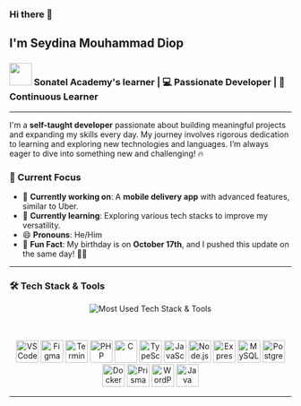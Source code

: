 ### Hi there 👋

## I'm Seydina Mouhammad Diop

### <img width="40" src="https://reussirbusiness.com/wp-content/uploads/2017/11/Logo-Sonatel-Academy-480_1-1.png"/> Sonatel Academy's learner | 💻 Passionate Developer | 🚀 Continuous Learner

---

I'm a **self-taught developer** passionate about building meaningful projects and expanding my skills every day. My journey involves rigorous dedication to learning and exploring new technologies and languages. I’m always eager to dive into something new and challenging! 🔥

### 🚀 Current Focus
- 🔭 **Currently working on**: A **mobile delivery app** with advanced features, similar to Uber.
- 🌱 **Currently learning**: Exploring various tech stacks to improve my versatility.
- 😄 **Pronouns**: He/Him
- 🎉 **Fun Fact**: My birthday is on **October 17th**, and I pushed this update on the same day! 🎁😂

---

### 🛠️ Tech Stack & Tools

<div align="center">

<img src="https://img.shields.io/badge/MOST%20USED-TECH%20STACK%20%26%20TOOLS-FF69B4?style=for-the-badge&logo=github&logoColor=white" alt="Most Used Tech Stack & Tools">

<br/><br/>
<img width="40" src="https://cdn.svgporn.com/logos/visual-studio-code.svg" alt="VSCode"/>
<img width="40" src="https://cdn.svgporn.com/logos/figma.svg" alt="Figma"/>
<img width="40" src="https://cdn.svgporn.com/logos/terminal.svg" alt="Terminal"/>
<img width="40" src="https://camo.githubusercontent.com/947129b878be305615187fcb938d0658ae8780b287f1867175972bd45a933338/68747470733a2f2f63646e2e737667706f726e2e636f6d2f6c6f676f732f7068702e737667" alt="PHP"/>
<img width="40" src="https://upload.wikimedia.org/wikipedia/commons/1/18/C_Programming_Language.svg" alt="C"/>
<img width="40" src="https://raw.githubusercontent.com/gilbarbara/logos/master/logos/typescript-icon.svg" alt="TypeScript"/>
<img width="40" src="https://raw.githubusercontent.com/gilbarbara/logos/master/logos/javascript.svg" alt="JavaScript"/>
<img width="40" src="https://upload.wikimedia.org/wikipedia/commons/thumb/d/d9/Node.js_logo.svg/640px-Node.js_logo.svg.png" alt="Node.js"/>
<img width="40" src="https://images.credly.com/images/1c2c86e1-16ce-4e4d-a425-d1ac96bb026d/express.png" alt="Express.js"/>
<img width="40" src="https://cdn.svgporn.com/logos/mysql.svg" alt="MySQL"/>
<img width="40" src="https://cdn.svgporn.com/logos/postgresql.svg" alt="PostgreSQL"/>
<img width="40" src="https://dahoo.fr/wordpress/wp-content/uploads/2017/05/docker.svg" alt="Docker"/>
<img width="40" src="https://icons.veryicon.com/png/o/business/vscode-program-item-icon/prisma.png" alt="Prisma"/>
<img width="40" src="https://camo.githubusercontent.com/ea5259d80ab25b1c8503c02988914a77793e5a9a4ae17fa323ff73365446a488/68747470733a2f2f63646e2e737667706f726e2e636f6d2f6c6f676f732f776f726470726573732d69636f6e2e737667" alt="WordPress"/>
<img width="40" src="https://camo.githubusercontent.com/581002fd9eaf5806fc757d20d3e3981503b053549a17152cde753626e99fb536/68747470733a2f2f63646e2e737667706f726e2e636f6d2f6c6f676f732f6a6176612e737667" alt="Java"/>

</div>

---

<!-- Optional Section -->
<!--
Feel free to explore my repositories and projects. Here are some ideas for further customization:

- 👯 I’m looking to collaborate on ...
- 🤔 I’m looking for help with ...
- 💬 Ask me about ...
- 📫 How to reach me: ...
-->
